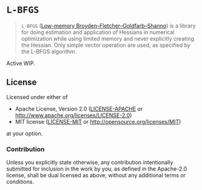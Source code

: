# `L-BFGS`

> `L-BFGS` ([Low-memory Broyden–Fletcher–Goldfarb–Shanno](https://en.wikipedia.org/wiki/Limited-memory_BFGS)) is a library for doing
> estimation and application of Hessians in numerical optimization while using
> limited memory and never explicitly creating the Hessian. Only simple vector
> operation are used, as specified by the L-BFGS algorithm.

Active WIP.

## License

Licensed under either of

- Apache License, Version 2.0 ([LICENSE-APACHE](LICENSE-APACHE) or
  http://www.apache.org/licenses/LICENSE-2.0)
- MIT license ([LICENSE-MIT](LICENSE-MIT) or http://opensource.org/licenses/MIT)

at your option.

### Contribution

Unless you explicitly state otherwise, any contribution intentionally submitted for inclusion in the
work by you, as defined in the Apache-2.0 license, shall be dual licensed as above, without any
additional terms or conditions.
